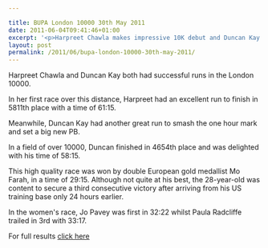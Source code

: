 ```yaml
---

title: BUPA London 10000 30th May 2011
date: 2011-06-04T09:41:46+01:00
excerpt: '<p>Harpreet Chawla makes impressive 10K debut and Duncan Kay smashes the one hour barrier at the London 10000.</p>'
layout: post
permalink: /2011/06/bupa-london-10000-30th-may-2011/
---
```

Harpreet Chawla and Duncan Kay both had successful runs in the London 10000.

In her first race over this distance, Harpreet had an excellent run to finish in 5811th place with a time of 61:15.

Meanwhile, Duncan Kay had another great run to smash the one hour mark and set a big new PB.

In a field of over 10000, Duncan finished in 4654th place and was delighted with his time of 58:15.

This high quality race was won by double European gold medallist Mo Farah, in a time of 29:15. Although not quite at his best, the 28-year-old was content to secure a third consecutive victory after arriving from his US training base only 24 hours earlier.

In the women's race, Jo Pavey was first in 32:22 whilst Paula Radcliffe trailed in 3rd with 33:17.

For full results <a href="http://www.london10000.co.uk/" target="_blank" rel="nofollow">click here</a>